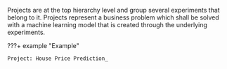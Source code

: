 Projects are at the top hierarchy level and group several experiments that belong to it. Projects represent a business problem which shall be solved with a machine learning model that is created through the underlying experiments.

???+ example "Example"

    Project: House Price Prediction_